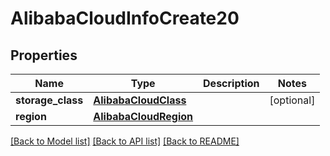 # AlibabaCloudInfoCreate20

## Properties
Name | Type | Description | Notes
------------ | ------------- | ------------- | -------------
**storage_class** | [**AlibabaCloudClass**](AlibabaCloudClass.md) |  | [optional] 
**region** | [**AlibabaCloudRegion**](AlibabaCloudRegion.md) |  | 

[[Back to Model list]](../README.md#documentation-for-models) [[Back to API list]](../README.md#documentation-for-api-endpoints) [[Back to README]](../README.md)


